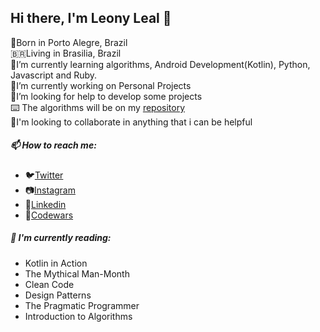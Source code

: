 ## Hi there, I'm Leony Leal 👋

👶️Born in Porto Alegre, Brazil <br>
🇧🇷️Living in Brasilia, Brazil <br>
🌱I’m currently learning algorithms, Android Development(Kotlin), Python, Javascript and Ruby. <br>
🔭I’m currently working on Personal Projects <br>
🤔I’m looking for help to develop some projects <br>
⌨️ The algorithms will be on my [repository](https://github.com/LeonyLeal/algorithms)<br>
👯I'm looking to collaborate in anything that i can be helpful

##### 📫 How to reach me:
   - 🐦️[Twitter](https://twitter.com/Leony_1999)
   - 📷️[Instagram](https://www.instagram.com/leony.1999/)
   - 💼️[Linkedin](https://www.linkedin.com/in/leony-leal99/)
   - 🥋️[Codewars](https://www.codewars.com/users/LeonyLeal)<br>

##### 📕️ I'm currently reading:
  - Kotlin in Action
  - The Mythical Man-Month
  - Clean Code
  - Design Patterns
  - The Pragmatic Programmer 
  - Introduction to Algorithms <br>
